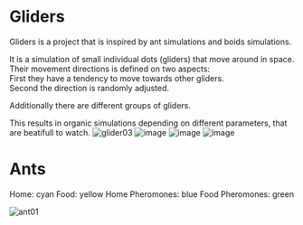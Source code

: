 # Gliders
Gliders is a project that is inspired by ant simulations and boids simulations.

It is a simulation of small individual dots (gliders) that move around in space.  
Their movement directions is defined on two aspects:  
First they have a tendency to move towards other gliders.  
Second the direction is randomly adjusted.  

Additionally there are different groups of gliders.

This results in organic simulations depending on different parameters, that are beatifull to watch.
![glider03](https://github.com/LouisBock/Glider/assets/82266724/6236ee72-ae51-497f-a52f-75f54d3f5241)
![image](https://github.com/LouisBock/Glider/assets/82266724/d03d71eb-744a-4d9f-817e-f350c0c86f4b)
![image](https://github.com/LouisBock/Glider/assets/82266724/8a230334-6277-4d88-8ce9-84277629d65f)
![image](https://github.com/LouisBock/Glider/assets/82266724/49761faf-4971-4938-8d0c-d502fdda6217)

# Ants
Home: cyan
Food: yellow
Home Pheromones: blue
Food Pheromones: green

![ant01](https://github.com/LouisBock/Glider/assets/82266724/96ba7c4e-9413-4004-b6a0-278e1b14d48d)
